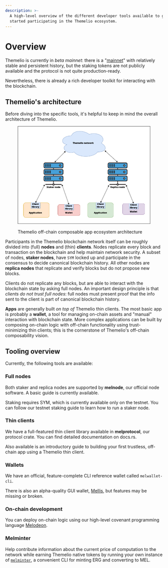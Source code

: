 ```yaml
---
description: >-
  A high-level overview of the different developer tools available to get
  started participating in the Themelio ecosystem.
---
```


# Overview

Themelio is currently in _beta mainnet_: there is a "[mainnet](https://scan.themelio.org/)" with relatively stable and persistent history, but the staking tokens are not publicly available and the protocol is not quite production-ready.

Nevertheless, there is already a rich developer toolkit for interacting with the blockchain.

## Themelio's architecture

Before diving into the specific tools, it's helpful to keep in mind the overall architecture of Themelio.

<figure><img src="../.gitbook/assets/architecture.png" alt=""><figcaption><p>Themelio off-chain composable app ecosystem architecture</p></figcaption></figure>

Participants in the Themelio blockchain network itself can be roughly divided into (full) **nodes** and (thin) **clients**. Nodes replicate every block and transaction on the blockchain and help maintain network security. A subset of nodes, **staker nodes**, have `SYM` locked up and participate in the consensus to decide canonical blockchain history. All other nodes are **replica nodes** that replicate and verify blocks but do not propose new blocks.

Clients do not replicate any blocks, but are able to interact with the blockchain state by asking full nodes. An important design principle is that _clients do not trust full nodes_: full nodes must present proof that the info sent to the client is part of canonical blockchain history.

**Apps** are generally built _on top of_ Themelio thin clients. The most basic app is probably a **wallet**, a tool for managing on-chain assets and "manual" interaction with blockchain state. More complex applications can be built by composing on-chain logic with off-chain functionality using trust-minimizing thin clients; this is the cornerstone of Themelio's off-chain composability vision.

## Tooling overview

Currently, the following tools are available:

### Full nodes

Both staker and replica nodes are supported by **melnode**, our official node software. A basic guide is currently available.

Staking requires SYM, which is currently available only on the testnet. You can follow our testnet staking guide to learn how to run a staker node.

### Thin clients

We have a full-featured thin client library available in **melprotocol**, our protocol crate. You can find detailed documentation on docs.rs.

Also available is an introductory guide to building your first trustless, off-chain app using a Themelio thin client.

### Wallets

We have an official, feature-complete CLI reference wallet called `melwallet-cli`.

There is also an alpha-quality GUI wallet, [Mellis](https://github.com/themeliolabs/mellis), but features may be missing or broken.

### On-chain development

You can deploy on-chain logic using our high-level covenant programming language [Melodeon](https://melodeonlang.org/).

### Melminter

Help contribute information about the current price of computation to the network while earning Themelio native tokens by running your own instance of [`melminter`](melmint/getting-tokens/using-melminter.md), a convenient CLI for minting ERG and converting to MEL.
